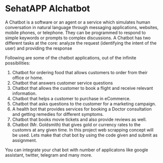 # SehatAPP AIchatbot

A Chatbot is a software or an agent or a service which simulates human conversation in natural language through messaging applications, websites, mobile phones, or telephone. They can be programmed to respond to simple keywords or prompts to complex discussions.
A Chatbot has two different tasks at the core: analyze the request (identifying the intent of the user) and providing the response

Following are some of the chatbot applications, out of the infinite possibilities:

1. Chatbot for ordering food that allows customers to order from their office or home.
2. Chatbot that answers customer service questions
3. Chatbot that allows the customer to book a flight and receive relevant information.
4. Chatbot that helps a customer to purchase in eCommerce.
5. Chatbot that asks questions to the customer for a marketing campaign.
6. A health bot that provides services for booking a Doctor consultation and getting remedies for different symptoms.
7. Chatbot that books movie tickets and also provide reviews as well.
8. Chatbot (Mr. Goldsmith) that gives gold or currency rates to the customrs at any given time. In this project web scrapping concept will be used. Lets make that chat bot by using the code given and submit as assignment.

You can integrate your chat bot with number of applicatons like google assistant, twitter, telegram and many more.

